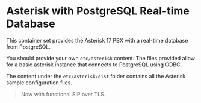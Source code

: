 # Asterisk with PostgreSQL Real-time Database

This container set provides the Asterisk 17 PBX with a real-time database from PostgreSQL.

You should provide your own `etc/asterisk` content. The files provided allow for a basic asterisk instance that connects to PostgreSQL using ODBC.

The content under the `etc/asterisk/dist` folder contains all the Asterisk sample configuration files.

> Now with functional SIP over TLS.